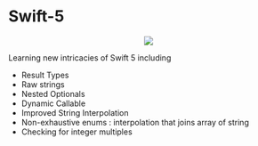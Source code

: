 # Swift-5


<p align="center">
<img src="https://img.shields.io/badge/Swift-5.0-green.svg" />
</p>
Learning new intricacies of Swift 5 including 


- Result Types
- Raw strings
- Nested Optionals
- Dynamic Callable
- Improved String Interpolation
- Non-exhaustive enums : interpolation that joins array of string
- Checking for integer multiples
